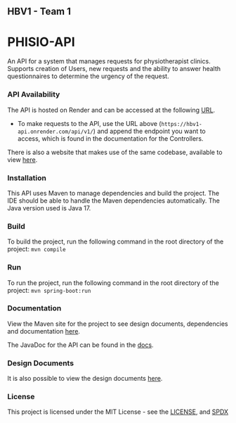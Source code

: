 ## HBV1 - Team 1
# PHISIO-API
An API for a system that manages requests for physiotherapist clinics.
Supports creation of Users, new requests and the ability to answer health questionnaires to determine the urgency of the request.

### API Availability
The API is hosted on Render and can be accessed at the following [URL](https://hbv1-api.onrender.com/api/v1/).
* To make requests to the API, use the URL above (`https://hbv1-api.onrender.com/api/v1/`) and append the endpoint you want to access, which is found in the documentation for the Controllers.

There is also a website that makes use of the same codebase, available to view [here](https://hbv1.onrender.com/).

### Installation
This API uses Maven to manage dependencies and build the project. The IDE should be able to handle the Maven dependencies automatically.
The Java version used is Java 17.

### Build
To build the project, run the following command in the root directory of the project:
```mvn compile```

### Run
To run the project, run the following command in the root directory of the project:
```mvn spring-boot:run```

### Documentation
View the Maven site for the project to see design documents, dependencies and documentation [here](https://andrifannar.github.io/HBV1/target/site/index.html).

The JavaDoc for the API can be found in the [docs](https://andrifannar.github.io/HBV1/target/site/apidocs/index.html).

### Design Documents
It is also possible to view the design documents [here](src/site/markdown/UML.md).

### License
This project is licensed under the MIT License - see the [LICENSE](LICENSE), and [SPDX](https://spdx.org/licenses/MIT.html)

